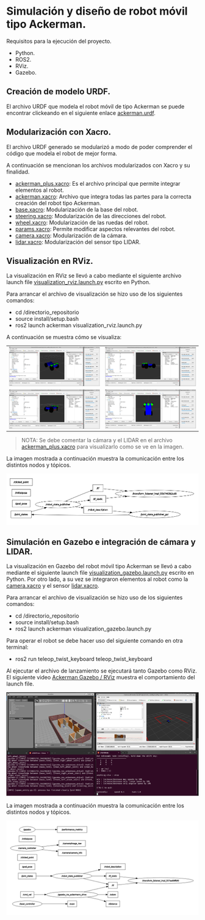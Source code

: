 # Simulación y diseño de robot móvil tipo Ackerman.

Requisitos para la ejecución del proyecto.

- Python.
- ROS2.
- RViz.
- Gazebo.

## Creación de modelo URDF.

El archivo URDF que modela el robot móvil de tipo Ackerman se puede encontrar clickeando en el siguiente enlace [ackerman.urdf](https://github.com/Willica/Ackerman-ROS-Project/tree/master/urdf).

## Modularización con Xacro.

El archivo URDF generado se modularizó a modo de poder comprender el código que modela el robot de mejor forma. 

A continuación se mencionan los archivos modularizados con Xacro y su finalidad.

- [ackerman_plus.xacro](https://github.com/Willica/Ackerman-ROS-Project/blob/master/xacro/ackerman_plus.xacro): Es el archivo principal que permite integrar elementos al robot.
- [ackerman.xacro](https://github.com/Willica/Ackerman-ROS-Project/blob/master/xacro/ackerman.xacro): Archivo que integra todas las partes para la correcta creación del robot tipo Ackerman.
- [base.xacro](https://github.com/Willica/Ackerman-ROS-Project/blob/master/xacro/base.xacro): Modularización de la base del robot.
- [steering.xacro](https://github.com/Willica/Ackerman-ROS-Project/blob/master/xacro/steering.xacro): Modularización de las direcciones del robot.
- [wheel.xacro](https://github.com/Willica/Ackerman-ROS-Project/blob/master/xacro/wheel.xacro): Modularización de las ruedas del robot.
- [params.xacro](https://github.com/Willica/Ackerman-ROS-Project/blob/master/xacro/params.xacro): Permite modificar aspectos relevantes del robot.
- [camera.xacro](https://github.com/Willica/Ackerman-ROS-Project/blob/master/xacro/camera.xacro): Modularización de la cámara.
- [lidar.xacro](https://github.com/Willica/Ackerman-ROS-Project/blob/master/xacro/lidar.xacro): Modularización del sensor tipo LIDAR.

## Visualización en RViz.

La visualización en RViz se llevó a cabo mediante el siguiente archivo launch file [visualization_rviz.launch.py](https://github.com/Willica/Ackerman-ROS-Project/blob/master/ackerman/launch/visualization_rviz.launch.py) escrito en Python.

Para arrancar el archivo de visualización se hizo uso de los siguientes comandos:

- cd /directorio_repositorio
- source install/setup.bash 
- ros2 launch ackerman visualization_rviz.launch.py

A continuación se muestra cómo se visualiza:

<div align="center">
  <table>
    <tr>
      <td style="text-align: center;">
        <img src="images/rviz1.png" width="450"/>
      </td>
      <td style="text-align: center;">
        <img src="images/rviz2.png" width="450"/>
      </td>
    </tr>
    <tr>
      <td style="text-align: center;">
        <img src="images/rviz3.png" width="450"/>
      </td>
      <td style="text-align: center;">
        <img src="images/rviz4.png" width="450"/>
      </td>
    </tr>
  </table>
</div>

>NOTA: Se debe comentar la cámara y el LIDAR en el archivo [ackerman_plus.xacro](https://github.com/Willica/Ackerman-ROS-Project/blob/master/xacro/ackerman_plus.xacro) para visualizarlo como se ve en la imagen.

La imagen mostrada a continuación muestra la comunicación entre los distintos nodos y tópicos.

![alt text](<images/nodelist1.png>)

## Simulación en Gazebo e integración de cámara y LIDAR.

La visualización en Gazebo del robot móvil tipo Ackerman se llevó a cabo mediante el siguiente launch file [visualization_gazebo.launch.py](https://github.com/Willica/Ackerman-ROS-Project/blob/master/ackerman/launch/visualization_gazebo.launch.py) escrito en Python. Por otro lado, a su vez se integraron elementos al robot como la [camera.xacro](https://github.com/Willica/Ackerman-ROS-Project/blob/master/xacro/camera.xacro) y el sensor [lidar.xacro](https://github.com/Willica/Ackerman-ROS-Project/blob/master/xacro/lidar.xacro).

Para arrancar el archivo de visualización se hizo uso de los siguientes comandos:

- cd /directorio_repositorio
- source install/setup.bash 
- ros2 launch ackerman visualization_gazebo.launch.py

Para operar el robot se debe hacer uso del siguiente comando en otra terminal:
- ros2 run teleop_twist_keyboard teleop_twist_keyboard

Al ejecutar el archivo de lanzamiento se ejecutará tanto Gazebo como RViz. El siguiente video [Ackerman Gazebo / RViz](https://www.youtube.com/watch?v=nsB6UI4z3HA) muestra el comportamiento del launch file.

![alt text](<images/RVIZ&GAZEBO.png>)

La imagen mostrada a continuación muestra la comunicación entre los distintos nodos y tópicos.

![alt text](<images/nodelist2.png>)
